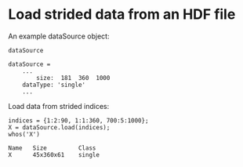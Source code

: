 # Load strided data from an HDF file

An example dataSource object:

```in
dataSource
```

```out
dataSource =
    ...
        size:  181  360  1000
    dataType: 'single'
    ...
```

Load data from strided indices:

```in
indices = {1:2:90, 1:1:360, 700:5:1000};
X = dataSource.load(indices);
whos('X')
```

```out
Name   Size         Class
X      45x360x61    single 
``` 